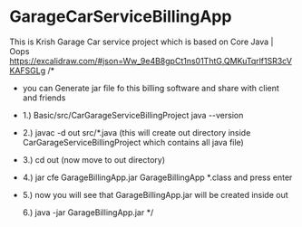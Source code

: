 # GarageCarServiceBillingApp
This is Krish Garage Car service project which is based on Core Java | Oops
https://excalidraw.com/#json=Ww_9e4B8gpCt1ns01ThtG,QMKuTqrlf1SR3cVKAFSGLg
/*
* you can Generate jar file fo this billing software and share with client and friends
* 1.)  Basic/src/CarGarageServiceBillingProject java --version
* 2.) javac -d out src/*.java (this will create out directory inside CarGarageServiceBillingProject which contains all java file)
* 3.) cd out (now move to out directory)
* 4.) jar cfe GarageBillingApp.jar GarageBillingApp *.class and press enter
* 
  5.) now you will see that GarageBillingApp.jar will be created inside out
  
  6.) java -jar GarageBillingApp.jar
*/

